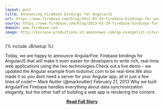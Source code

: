 ```yaml
---
layout: post
title: Announcing Firebase bindings for AngularJS
url: https://www.firebase.com/blog/2013-03-29-firebase-bindings-for-angular.html
source: https://www.firebase.com/blog/2013-03-29-firebase-bindings-for-angular.html
domain: www.firebase.com
image: http://kinlane-productions.s3.amazonaws.com/ap-evangelist-site/curated/screenshots/7215_www_firebase_com.png
---
```

{% include JB/setup %}<p>Today, we are happy to announce AngularFire: Firebase bindings for AngularJS that will make it even easier for developers to write rich, real-time web applications using the two technologies.Check out a live demo - we updated the Angular example from todomvc.com to be real-time.We also made it so you dont need a server for your Angular app, all in just a few lines of code!— Mark Nutter (@marknutter) February 21, 2013 Why we built AngularFire Firebase handles everything about data synchronization elegantly, but the other half of building a web app is rendering the content.</p>
<center><p><a href="https://www.firebase.com/blog/2013-03-29-firebase-bindings-for-angular.html" style='padding:25px; font-sze:18px; font-weight: bold;'>Read Full Story</a></p></center>
